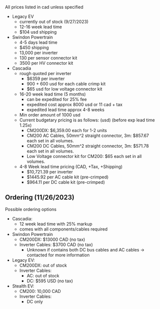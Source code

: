 All prices listed in cad unless specified
- Legacy EV
	- currently out of stock (9/27/2023)
	- 12-16 week lead time
	- $104 usd shipping
- Swindon Powertrain
	- 4-5 days lead time
	- $450 shipping
	- 13,000 per inverter
	- 130 per sensor connector kit
	- 3500 per HV connector kit
- Cascadia
	- rough quoted per inverter
		- $6359 per inverter
		- 900 + 600 usd for each cable crimp kit
		- $65 usd for low voltage connector kit
	- 16-20 week lead time (5 months)
		- can be expedited for 25% fee
		- expedited cost approx 8000 usd or 11 cad + tax
		- expedited lead time approx 4-8 weeks
	- Min order amount of 1000 usd
	- Current budgetary pricing is as follows:  (usd) (before exp lead time 1.25x)
		- CM200DX: $6,359.00 each for 1-2 units
		- CM200 AC Cables, 50mm^2 straight connector, 3m: $857.67 each set in all volumes.
		- CM200 DC Cables, 50mm^2 straight connector, 3m: $571.78 each set in all volumes.
		- Low Voltage connector kit for CM200: $65 each set in all volumes.
	- 4-8 Week lead time pricing (CAD, +Tax, +Shipping)
		- $10,721.39 per inverter
		- $1445.92 per AC cable kit (pre-crimped)
		- $964.11 per DC cable kit (pre-crimped)

## Ordering (11/26/2023)
Possible ordering options
- Cascadia:
	- 12 week lead time with 25% markup
	- comes with all components/cables required
- Swindon Powertrain
	- CM200DX: $13000 CAD (no tax)
	- Inverter Cables: $3700 CAD (no tax)
		- Unknown if contains both DC bus cables and AC cables -> contacted for more information
- Legacy EV:
	- CM200DX: out of stock
	- Inverter Cables:
		- AC: out of stock
		- DC: $595 USD (no tax)
- Stealth EV:
	- CM200: 10,000 CAD
	- Inverter Cables:
		- DC only